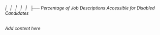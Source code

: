 ###### |   |   |   |   |   ├── Percentage of Job Descriptions Accessible for Disabled Candidates

*Add content here*